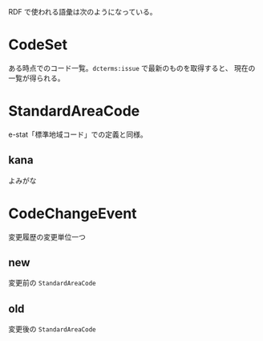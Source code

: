 RDF で使われる語彙は次のようになっている。

# CodeSet

ある時点でのコード一覧。`dcterms:issue` で最新のものを取得すると、
現在の一覧が得られる。

# StandardAreaCode

e-stat「標準地域コード」での定義と同様。

## kana

よみがな

# CodeChangeEvent

変更履歴の変更単位一つ

## new

変更前の `StandardAreaCode`

## old

変更後の `StandardAreaCode`
